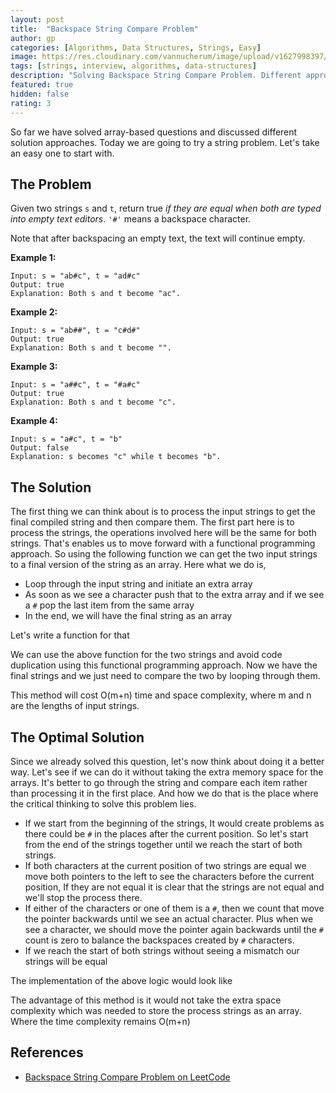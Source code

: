 ```yaml
---
layout: post
title:  "Backspace String Compare Problem"
author: gp
categories: [Algorithms, Data Structures, Strings, Easy]
image: https://res.cloudinary.com/vannucherum/image/upload/v1627998397/vannucherum.com/posts/2021-08-04-backspace-string-compare-problem/backspace-string-compare_poal4w.jpg
tags: [strings, interview, algorithms, data-structures]
description: "Solving Backspace String Compare Problem. Different approaches to solve the problem and their corresponding time and space complexities explained."
featured: true
hidden: false
rating: 3
---
```


So far we have solved array-based questions and discussed different solution approaches. Today we are going to try a string problem. Let's take an easy one to start with.

  

## The Problem

Given two strings `s` and `t`, return true _if they are equal when both are typed into empty text editors_. `'#'` means a backspace character.

Note that after backspacing an empty text, the text will continue empty.

  

**Example 1:**
```
Input: s = "ab#c", t = "ad#c"
Output: true
Explanation: Both s and t become "ac".
```
**Example 2:**
```
Input: s = "ab##", t = "c#d#"
Output: true
Explanation: Both s and t become "".
```
**Example 3:**
```
Input: s = "a##c", t = "#a#c"
Output: true
Explanation: Both s and t become "c".
```
**Example 4:**
```
Input: s = "a#c", t = "b"
Output: false
Explanation: s becomes "c" while t becomes "b".
```
  
## The Solution

The first thing we can think about is to process the input strings to get the final compiled string and then compare them. The first part here is to process the strings, the operations involved here will be the same for both strings. That's enables us to move forward with a functional programming approach. So using the following function we can get the two input strings to a final version of the string as an array. Here what we do is,

-   Loop through the input string and initiate an extra array
-   As soon as we see a character push that to the extra array and if we see a `#` pop the last item from the same array
-   In the end, we will have the final string as an array

Let's write a function for that
<script src="http://gist-it.appspot.com/https://github.com/vishnu-gp/algorithm-ds/blob/master/Excercises/Strings/01_TypedOutStrings/BruteForce.js?slice=6:17"></script>

We can use the above function for the two strings and avoid code duplication using this functional programming approach. Now we have the final strings and we just need to compare the two by looping through them.


<script src="http://gist-it.appspot.com/https://github.com/vishnu-gp/algorithm-ds/blob/master/Excercises/Strings/01_TypedOutStrings/BruteForce.js?slice=25:36"></script>

This method will cost O(m+n) time and space complexity, where m and n are the lengths of input strings.

## The Optimal Solution

Since we already solved this question, let's now think about doing it a better way. Let's see if we can do it without taking the extra memory space for the arrays. It's better to go through the string and compare each item rather than processing it in the first place. And how we do that is the place where the critical thinking to solve this problem lies.

-   If we start from the beginning of the strings, It would create problems as there could be `#` in the places after the current position. So let's start from the end of the strings together until we reach the start of both strings.
-   If both characters at the current position of two strings are equal we move both pointers to the left to see the characters before the current position, If they are not equal it is clear that the strings are not equal and we'll stop the process there.
-   If either of the characters or one of them is a `#`, then we count that move the pointer backwards until we see an actual character. Plus when we see a character, we should move the pointer again backwards until the `#` count is zero to balance the backspaces created by `#` characters.
-   If we reach the start of both strings without seeing a mismatch our strings will be equal

The implementation of the above logic would look like

<script src="http://gist-it.appspot.com/https://github.com/vishnu-gp/algorithm-ds/blob/master/Excercises/Strings/01_TypedOutStrings/OptimalSolution.js?slice=7:41"></script>

The advantage of this method is it would not take the extra space complexity which was needed to store the process strings as an array. Where the time complexity remains O(m+n)

## References

- <a target="_blank" href="https://leetcode.com/problems/backspace-string-compare/">Backspace String Compare Problem on LeetCode</a>
